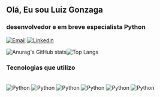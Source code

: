 ## Olá, Eu sou Luiz Gonzaga

### desenvolvedor e em breve especialista Python

[![Email](https://img.shields.io/badge/Gmail-D14836?style=for-the-badge&logo=gmail&logoColor=white)](gmail.com.br) [![Linkedin](https://img.shields.io/badge/LinkedIn-0077B5?style=for-the-badge&logo=linkedin&logoColor=white)](linkedin.com.br/in/LuizGonzagaDev)

![Anurag's GitHub stats](https://github-readme-stats.vercel.app/api?username=LuizGonzagaDev&show_icons=true&theme=dracula)![Top Langs](https://github-readme-stats.vercel.app/api/top-langs/?username=LuizGonzagaDev&layout=compact)

### Tecnologias que utilizo

<div style="display: inline_block"><br/>
     <img align="center" alt="Python" src="https://img.shields.io/badge/Python-14354C?style=for-the-badge&logo=python&logoColor=white"/>
     <img align="center" alt="Python" src="https://img.shields.io/badge/Django-092E20?style=for-the-badge&logo=django&logoColor=white"/>
     <img align="center" alt="Python" src="https://img.shields.io/badge/HTML5-E34F26?style=for-the-badge&logo=html5&logoColor=white"/>
     <img align="center" alt="Python" src="https://img.shields.io/badge/CSS3-1572B6?style=for-the-badge&logo=css3&logoColor=white"/>
     <img align="center" alt="Python" src="https://img.shields.io/badge/JavaScript-F7DF1E?style=for-the-badge&logo=javascript&logoColor=black"/>
     <img align="center" alt="Python" src="https://img.shields.io/badge/MySQL-00000F?style=for-the-badge&logo=mysql&logoColor=white"/>
</div>
